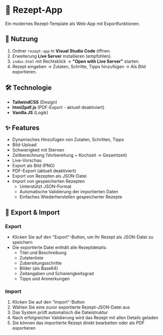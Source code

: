 # 🍴 Rezept-App

Ein modernes Rezept-Template als Web-App mit Exportfunktionen.

## 🚀 Nutzung

1. Ordner `rezept-app` in **Visual Studio Code** öffnen.  
2. Erweiterung **Live Server** installieren (empfohlen).  
3. `index.html` mit Rechtsklick → **"Open with Live Server"** starten.  
4. Rezept eingeben → Zutaten, Schritte, Tipps hinzufügen → Als Bild exportieren.

## 🛠️ Technologie
- **TailwindCSS** (Design)
- **html2pdf.js** (PDF-Export - aktuell deaktiviert)
- **Vanilla JS** (Logik)

## ✨ Features
- Dynamisches Hinzufügen von Zutaten, Schritten, Tipps
- Bild-Upload
- Schwierigkeit mit Sternen
- Zeitberechnung (Vorbereitung + Kochzeit → Gesamtzeit)
- Live-Vorschau
- Export als Bild (PNG)
- PDF-Export (aktuell deaktiviert)
- Export von Rezepten als JSON-Datei
- Import von gespeicherten Rezepten
  - Unterstützt JSON-Format
  - Automatische Validierung der importierten Daten
  - Einfaches Wiederherstellen gespeicherter Rezepte

## 💾 Export & Import
### Export
- Klicken Sie auf den "Export"-Button, um Ihr Rezept als JSON-Datei zu speichern
- Die exportierte Datei enthält alle Rezeptdetails:
  - Titel und Beschreibung
  - Zutatenliste
  - Zubereitungsschritte
  - Bilder (als Base64)
  - Zeitangaben und Schwierigkeitsgrad
  - Tipps und Anmerkungen

### Import
1. Klicken Sie auf den "Import"-Button
2. Wählen Sie eine zuvor exportierte Rezept-JSON-Datei aus
3. Das System prüft automatisch die Dateistruktur
4. Nach erfolgreicher Validierung wird das Rezept mit allen Details geladen
5. Sie können das importierte Rezept direkt bearbeiten oder als PDF exportieren
